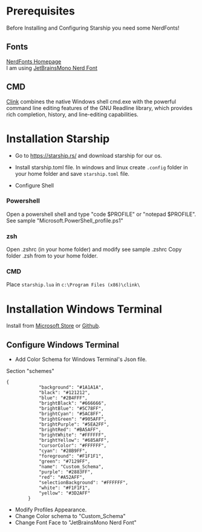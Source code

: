 # Prerequisites  
Before Installing and Configuring Starship you need some NerdFonts!

## Fonts
[NerdFonts Homepage](https://www.nerdfonts.com/font-downloads)  
I am using [JetBrainsMono Nerd Font](https://github.com/ryanoasis/nerd-fonts/releases/download/v2.3.3/JetBrainsMono.zip)

## CMD
[Clink](https://github.com/chrisant996/clink) combines the native Windows shell cmd.exe with the powerful command line editing features of the GNU Readline library, which provides rich completion, history, and line-editing capabilities. 


# Installation Starship
* Go to https://starship.rs/ and download starship for our os. 

* Install starship.toml file. 
In windows and linux create `.config` folder in your home folder and save `starship.toml` file.

* Configure Shell

### Powershell
Open a powershell shell and type "code $PROFILE" or "notepad $PROFILE". 
See sample "Microsoft.PowerShell_profile.ps1"

### zsh
Open .zshrc (in your home folder) and modify see sample .zshrc
Copy folder .zsh from to your home folder.

### CMD
Place `starship.lua` in `c:\Program Files (x86)\clink\`

# Installation Windows Terminal 
Install from [Microsoft Store](https://apps.microsoft.com/store/detail/windows-terminal/9N0DX20HK701?hl=sv-se&gl=se) or [Github](https://github.com/microsoft/terminal/releases).

## Configure Windows Terminal 

* Add Color Schema for Windows Terminal's Json file.

Section "schemes"
```
{
            "background": "#1A1A1A",
            "black": "#121212",
            "blue": "#2B4FFF",
            "brightBlack": "#666666",
            "brightBlue": "#5C78FF",
            "brightCyan": "#5AC8FF",
            "brightGreen": "#905AFF",
            "brightPurple": "#5EA2FF",
            "brightRed": "#BA5AFF",
            "brightWhite": "#FFFFFF",
            "brightYellow": "#685AFF",
            "cursorColor": "#FFFFFF",
            "cyan": "#28B9FF",
            "foreground": "#F1F1F1",
            "green": "#7129FF",
            "name": "Custom_Schema",
            "purple": "#2883FF",
            "red": "#A52AFF",
            "selectionBackground": "#FFFFFF",
            "white": "#F1F1F1",
            "yellow": "#3D2AFF"
        }
```

* Modify Profiles Appearance.  
* Change Color schema to "Custom_Schema"  
* Change Font Face to "JetBrainsMono Nerd Font"  



